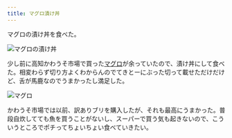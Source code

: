 ```yaml
---
title: マグロ漬け丼
---
```


マグロの漬け丼を食べた。

![マグロの漬け丼](https://i.imgur.com/TcVABNE.jpg)

少し前に高知かわうそ市場で買った[マグロ](https://kochi-kawauso.com/products/fuji-maguro1kg)が余っていたので、漬け丼にして食べた。相変わらず切り方よくわからんのでてきとーにぶった切って載せただけだけど、舌が馬鹿なのでうまかったし満足した。

![マグロ](https://i.imgur.com/b2aAjtT.jpg)

かわうそ市場では以前、訳ありブリを購入したが、それも最高にうまかった。普段自炊してても魚を買うことがないし、スーパーで買う気も起きないので、こういうところでポチってちょいちょい食べていきたい。
